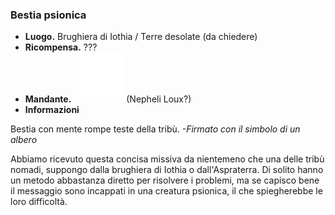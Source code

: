 ### **Bestia psionica**
* **Luogo.**  Brughiera di Iothia / Terre desolate (da chiedere)  
* **Ricompensa.** ???  
* **Mandante.** <img src="../../../assets/img/tree.webp" style="width: 80px"/> (Nepheli Loux?)  
* **Informazioni**
<div class="quest-paper">
    <p>Bestia con mente rompe teste della tribù. <em>-Firmato con il simbolo di un albero</em></p>
</div>
<div class="dialogue">
    <div class="icon kynthea"></div>
    <p>Abbiamo ricevuto questa concisa missiva da nientemeno che una delle tribù nomadi, suppongo dalla brughiera di Iothia o dall'Aspraterra. Di solito hanno un metodo abbastanza diretto per risolvere i problemi, ma se capisco bene il messaggio sono incappati in una creatura psionica, il che spiegherebbe le loro difficoltà.</p>
</div>

